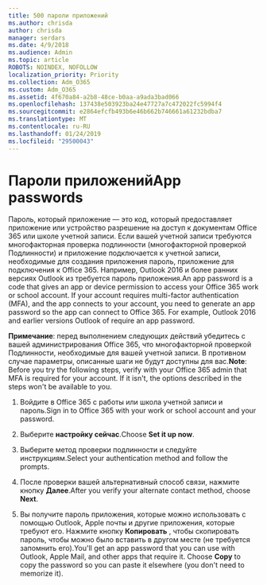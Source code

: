 ```yaml
---
title: 500 пароли приложений
ms.author: chrisda
author: chrisda
manager: serdars
ms.date: 4/9/2018
ms.audience: Admin
ms.topic: article
ROBOTS: NOINDEX, NOFOLLOW
localization_priority: Priority
ms.collection: Adm_O365
ms.custom: Adm_O365
ms.assetid: 4f670a84-a2b8-48ce-b0aa-a9ada3bad066
ms.openlocfilehash: 137438e503923ba24e47727a7c472022fc5994f4
ms.sourcegitcommit: e2864efcfb493b6e46b662b746661a61232bdba7
ms.translationtype: MT
ms.contentlocale: ru-RU
ms.lasthandoff: 01/24/2019
ms.locfileid: "29500043"
---
```

# <a name="app-passwords"></a><span data-ttu-id="99df2-102">Пароли приложений</span><span class="sxs-lookup"><span data-stu-id="99df2-102">App passwords</span></span>

<span data-ttu-id="99df2-p101">Пароль, который приложение — это код, который предоставляет приложение или устройство разрешение на доступ к документам Office 365 или школе учетной записи. Если вашей учетной записи требуются многофакторная проверка подлинности (многофакторной проверкой Подлинности) и приложение подключается к учетной записи, необходимые для создания приложения пароль, приложение для подключения к Office 365. Например, Outlook 2016 и более ранних версиях Outlook из требуется пароль приложения.</span><span class="sxs-lookup"><span data-stu-id="99df2-p101">An app password is a code that gives an app or device permission to access your Office 365 work or school account. If your account requires multi-factor authentication (MFA), and the app connects to your account, you need to generate an app password so the app can connect to Office 365. For example, Outlook 2016 and earlier versions Outlook of require an app password.</span></span>
  
 <span data-ttu-id="99df2-p102">**Примечание**: перед выполнением следующих действий убедитесь с вашей администрирования Office 365, что многофакторной проверкой Подлинности, необходимые для вашей учетной записи. В противном случае параметры, описанные шаги не будут доступны для вас.</span><span class="sxs-lookup"><span data-stu-id="99df2-p102">**Note**: Before you try the following steps, verify with your Office 365 admin that MFA is required for your account. If it isn't, the options described in the steps won't be available to you.</span></span>
  
1. <span data-ttu-id="99df2-108">Войдите в Office 365 с работы или школа учетной записи и пароль.</span><span class="sxs-lookup"><span data-stu-id="99df2-108">Sign in to Office 365 with your work or school account and your password.</span></span>
    
2. <span data-ttu-id="99df2-109">Выберите **настройку сейчас**.</span><span class="sxs-lookup"><span data-stu-id="99df2-109">Choose **Set it up now**.</span></span>
    
3. <span data-ttu-id="99df2-110">Выберите метод проверки подлинности и следуйте инструкциям.</span><span class="sxs-lookup"><span data-stu-id="99df2-110">Select your authentication method and follow the prompts.</span></span>
    
4. <span data-ttu-id="99df2-111">После проверки вашей альтернативный способ связи, нажмите кнопку **Далее**.</span><span class="sxs-lookup"><span data-stu-id="99df2-111">After you verify your alternate contact method, choose **Next**.</span></span>
    
5. <span data-ttu-id="99df2-p103">Вы получите пароль приложения, которые можно использовать с помощью Outlook, Apple почты и другие приложения, которые требуют его. Нажмите кнопку **Копировать** , чтобы скопировать пароль, чтобы можно было вставить в другом месте (не требуется запомнить его).</span><span class="sxs-lookup"><span data-stu-id="99df2-p103">You'll get an app password that you can use with Outlook, Apple Mail, and other apps that require it. Choose **Copy** to copy the password so you can paste it elsewhere (you don't need to memorize it).</span></span> 
    

